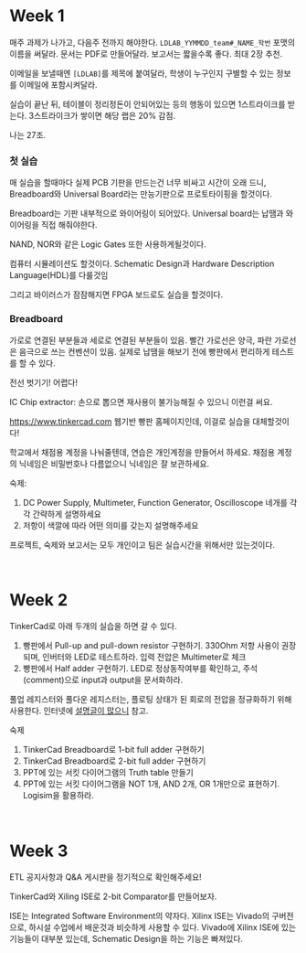 Week 1
========
매주 과제가 나가고, 다음주 전까지 해야한다. `LDLAB_YYMMDD_team#_NAME_학번` 포맷의 이름을 써달라. 문서는 PDF로 만들어달라. 보고서는 짧을수록 좋다. 최대 2장 추천.

이메일을 보낼때엔 `[LDLAB]`를 제목에 붙여달라, 학생이 누구인지 구별할 수 있는 정보를 이메일에 포함시켜달라.

실습이 끝난 뒤, 테이블이 정리정돈이 안되어있는 등의 행동이 있으면 1스트라이크를 받는다. 3스트라이크가 쌓이면 해당 랩은 20% 감점.

나는 27조.

### 첫 실습
매 실습을 할때마다 실제 PCB 기판을 만드는건 너무 비싸고 시간이 오래 드니, Breadboard와 Universal Board라는 만능기판으로 프로토타이핑을 할것이다.

Breadboard는 기판 내부적으로 와이어링이 되어있다. Universal board는 납땜과 와이어링을 직접 해줘야한다.

NAND, NOR와 같은 Logic Gates 또한 사용하게될것이다.

컴퓨터 시뮬레이션도 할것이다. Schematic Design과 Hardware Description Language(HDL)를 다룰것임

그리고 바이러스가 잠잠해지면 FPGA 보드로도 실습을 할것이다.

### Breadboard
가로로 연결된 부분들과 세로로 연결된 부분들이 있음. 빨간 가로선은 양극, 파란 가로선은 음극으로 쓰는 컨벤션이 있음. 실제로 납땜을 해보기 전에 빵판에서 편리하게 테스트를 할 수 있다.

전선 벗기기! 어렵다!

IC Chip extractor: 손으로 뽑으면 재사용이 불가능해질 수 있으니 이런걸 써요.

https://www.tinkercad.com 웹기반 빵판 홈페이지인데, 이걸로 실습을 대체할것이다!

학교에서 채점용 계정을 나눠줄텐데, 연습은 개인계정을 만들어서 하세요. 채점용 계정의 닉네임은 비밀번호나 다름없으니 닉네임은 잘 보관하세요.

숙제:
1. DC Power Supply, Multimeter, Function Generator, Oscilloscope 네개를 각각 간략하게 설명하세요
2. 저항이 색깔에 따라 어떤 의미를 갖는지 설명해주세요

프로젝트, 숙제와 보고서는 모두 개인이고 팀은 실습시간을 위해서만 있는것이다.

&nbsp;

Week 2
========
TinkerCad로 아래 두개의 실습을 하면 갈 수 있다.

1.  빵판에서 Pull-up and pull-down resistor 구현하기. 330Ohm 저항 사용이 권장되며, 인버터와 LED로 테스트하라. 입력 전압은 Multimeter로 체크
2.  빵판에서 Half adder 구현하기. LED로 정상동작여부를 확인하고, 주석(comment)으로 input과 output을 문서화하라.

풀업 레지스터와 풀다운 레지스터는, 플로팅 상태가 된 회로의 전압을 정규화하기 위해 사용한다. 인터넷에 [설명글이 많으니](https://kocoafab.cc/tutorial/view/526) 참고.

숙제

1.  TinkerCad Breadboard로 1-bit full adder 구현하기
2.  TinkerCad Breadboard로 2-bit full adder 구현하기
3.  PPT에 있는 서킷 다이어그램의 Truth table 만들기
4.  PPT에 있는 서킷 다이어그램을 NOT 1개, AND 2개, OR 1개만으로 표현하기. Logisim을 활용하라.

&nbsp;

Week 3
========
ETL 공지사항과 Q&A 게시판을 정기적으로 확인해주세요!

TinkerCad와 Xiling ISE로 2-bit Comparator를 만들어보자.

ISE는 Integrated Software Environment의 약자다. Xilinx ISE는 Vivado의 구버전으로, 하시설 수업에서 배운것과 비슷하게 사용할 수 있다. Vivado에 Xilinx ISE에 있는 기능들이 대부분 있는데, Schematic Design을 하는 기능은 빠져있다.
